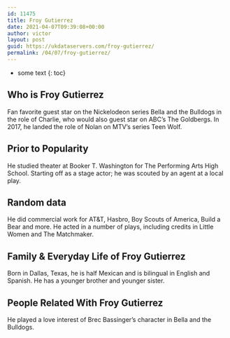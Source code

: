 ```yaml
---
id: 11475
title: Froy Gutierrez
date: 2021-04-07T09:39:08+00:00
author: victor
layout: post
guid: https://ukdataservers.com/froy-gutierrez/
permalink: /04/07/froy-gutierrez/
---
```


* some text
{: toc}


## Who is Froy Gutierrez



Fan favorite guest star on the Nickelodeon series Bella and the Bulldogs in the role of Charlie, who would also guest star on ABC&#8217;s The Goldbergs. In 2017, he landed the role of Nolan on MTV&#8217;s series Teen Wolf. 

                
                
                
## Prior to Popularity



He studied theater at Booker T. Washington for The Performing Arts High School. Starting off as a stage actor; he was scouted by an agent at a local play. 

                
                
                
## Random data



He did commercial work for AT&T, Hasbro, Boy Scouts of America, Build a Bear and more. He acted in a number of plays, including credits in Little Women and The Matchmaker. 

                
                
                
## Family & Everyday Life of Froy Gutierrez



Born in Dallas, Texas, he is half Mexican and is bilingual in English and Spanish. He has a younger brother and younger sister. 

                
                
                
## People Related With Froy Gutierrez



He played a love interest of Brec Bassinger&#8217;s character in Bella and the Bulldogs. 

                
              
            
          
          
          